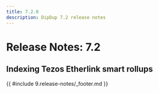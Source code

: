 ```yaml
---
title: 7.2.0
description: DipDup 7.2 release notes
---
```


# Release Notes: 7.2

## Indexing Tezos Etherlink smart rollups

{{ #include 9.release-notes/_footer.md }}
